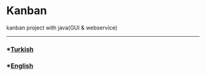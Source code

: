 





Kanban
======

kanban project with java(GUI &amp; webservice)


----------------------------

### *[Turkish](https://github.com/mehmetdik/Kanban/blob/master/docs/tr/Tr.md)

### *[English](https://github.com/paufsc/Kanban/blob/master/docs/en/Tr.md)





